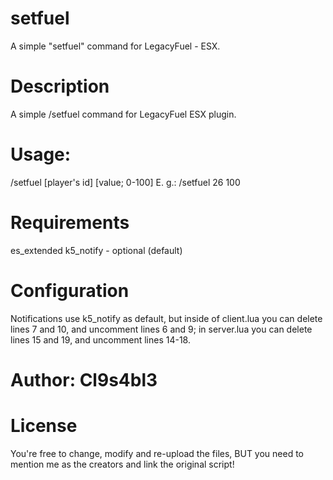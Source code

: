 # setfuel
A simple "setfuel" command for LegacyFuel - ESX.



# Description

A simple /setfuel command for LegacyFuel ESX plugin.

# Usage:

/setfuel [player's id] [value; 0-100]
E. g.: /setfuel 26 100

# Requirements

es_extended
k5_notify - optional (default)

# Configuration

Notifications use k5_notify as default, but inside of client.lua you can delete lines 7 and 10, and uncomment lines 6 and 9; in server.lua you can delete lines 15 and 19, and uncomment lines 14-18.

# Author: Cl9s4bl3

# License

You're free to change, modify and re-upload the files, BUT you need to mention me as the creators and link the original script!
